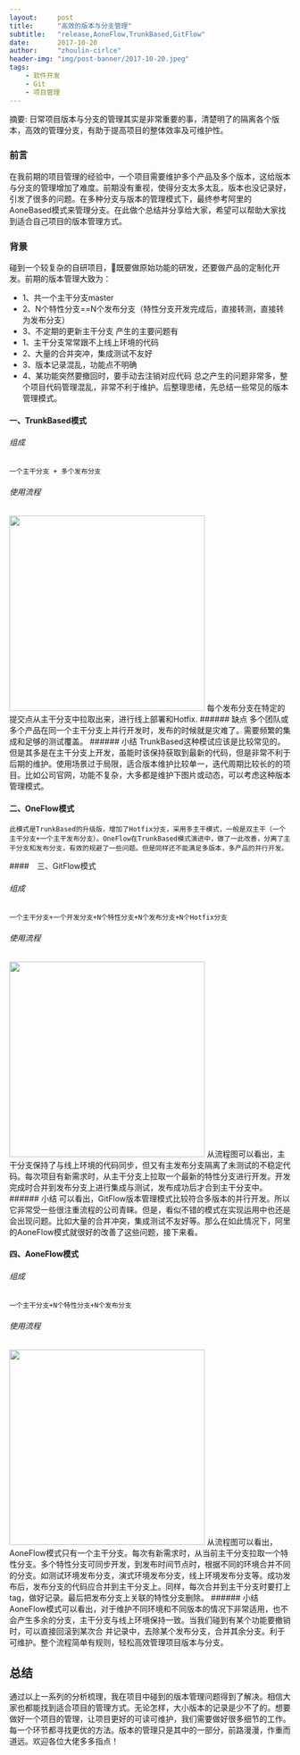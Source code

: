 ```yaml
---
layout:     post
title:      "高效的版本与分支管理"
subtitle:   "release,AoneFlow,TrunkBased,GitFlow"
date:       2017-10-20
author:     "zhoulin-cirlce"
header-img: "img/post-banner/2017-10-20.jpeg"
tags:
    - 软件开发
    - Git
    - 项目管理
---
```


摘要: 日常项目版本与分支的管理其实是非常重要的事，清楚明了的隔离各个版本，高效的管理分支，有助于提高项目的整体效率及可维护性。
### 前言
在我前期的项目管理的经验中，一个项目需要维护多个产品及多个版本，这给版本与分支的管理增加了难度。前期没有重视，使得分支太多太乱，版本也没记录好，引发了很多的问题。在多种分支与版本的管理模式下，最终参考阿里的AoneBased模式来管理分支。在此做个总结并分享给大家，希望可以帮助大家找到适合自己项目的版本管理方式。
### 背景
碰到一个较复杂的自研项目，既要做原始功能的研发，还要做产品的定制化开发。前期的版本管理大致为：
* 1、共一个主干分支master
* 2、N个特性分支==N个发布分支（特性分支开发完成后，直接转测，直接转为发布分支）
* 3、不定期的更新主干分支
产生的主要问题有
* 1、主干分支常常跟不上线上环境的代码
* 2、大量的合并突冲，集成测试不友好
* 3、版本记录混乱，功能点不明确
* 4、某功能突然要撤回时，要手动去注销对应代码
总之产生的问题非常多，整个项目代码管理混乱，非常不利于维护。后整理思绪，先总结一些常见的版本管理模式。
#### 一、TrunkBased模式
###### 组成
    一个主干分支 + 多个发布分支
###### 使用流程
 <img src="/img/in-post/post-js-version/trunkbased.jpg" width="350" height="350"/>
    每个发布分支在特定的提交点从主干分支中拉取出来，进行线上部署和Hotfix.
###### 缺点
    多个团队或多个产品在同一个主干分支上并行开发时，发布的时候就是灾难了。需要频繁的集成和足够的测试覆盖。
###### 小结
    TrunkBased这种模试应该是比较常见的。但是其多是在主干分支上开发，虽能时该保持获取到最新的代码，但是非常不利于后期的维护。使用场景过于局限，适合版本维护比较单一，迭代周期比较长的的项目。比如公司官网，功能不复杂，大多都是维护下图片或动态，可以考虑这种版本管理模式。

#### 二、OneFlow模式
    此模式是TrunkBased的升级版，增加了Hotfix分支，采用多主干模式，一般是双主干（一个主干分支+一个主干发布分支）。OneFlow在TrunkBased模式演进中，做了一此改善，分离了主干分支和发布分支，有效的规避了一些问题。但是同样还不能满足多版本，多产品的并行开发。
    
####　三、GitFlow模式
###### 组成
    一个主干分支+一个开发分支+N个特性分支+N个发布分支+N个Hotfix分支
###### 使用流程
 <img src="/img/in-post/post-js-version/gitflow.jpg" width="350" height="350"/>
   从流程图可以看出，主干分支保持了与线上环境的代码同步，但又有主发布分支隔离了未测试的不稳定代码。每次项目有新需求时，从主干分支上拉取一个最新的特性分支进行开发。开发完成时合并到发布分支上进行集成与测试，发布成功后才合到主干分支中。
###### 小结
    可以看出，GitFlow版本管理模式比较符合多版本的并行开发。所以它非常受一些很注重流程的公司青睐。但是，看似不错的模式在实现运用中也还是会出现问题。比如大量的合并冲突，集成测试不友好等。那么在如此情况下，阿里的AoneFlow模式就很好的改善了这些问题，接下来看。

#### 四、AoneFlow模式
###### 组成
    一个主干分支+N个特性分支+N个发布分支
###### 使用流程
 <img src="/img/in-post/post-js-version/aoneflow.jpg" width="350" height="350"/>
    从流程图可以看出，AoneFlow模式只有一个主干分支。每次有新需求时，从当前主干分支拉取一个特性分支。多个特性分支可同步开发，到发布时间节点时，根据不同的环境合并不同的分支。如测试环境发布分支，演式环境发布分支，线上环境发布分支等。成功发布后，发布分支的代码应合并到主干分支上。同样，每次合并到主干分支时要打上tag，做好记录。最后把发布分支上关联的特性分支删除。
###### 小结
    AoneFlow模式可以看出，对于维护不同环境和不同版本的情况下非常适用，也不会产生多余的分支，主干分支与线上环境保持一致。当我们碰到有某个功能要撤销时，可以直接回滚到某次合 并记录中，去除某个发布分支，合并其余分支。利于可维护。整个流程简单有规则，轻松高效管理项目版本与分支。

## 总结
通过以上一系列的分析梳理，我在项目中碰到的版本管理问题得到了解决。相信大家也都能找到适合项目的管理方式。无论怎样，大小版本的记录是少不了的。想要做好一个项目的管理，让项目更好的可读可维护，我们需要做好很多细节的工作。每一个环节都寻找更优的方法。版本的管理只是其中的一部分，前路漫漫，作重而道远。欢迎各位大佬多多指点！

